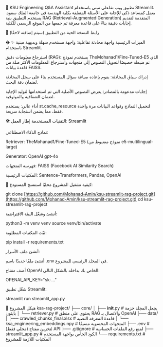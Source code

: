 🤖 KSU Engineering Q&A Assistant
تطبيق ويب تفاعلي مبني باستخدام Streamlit، يعمل كمساعد ذكي للإجابة على الأسئلة المتعلقة بكلية الهندسة في جامعة الملك سعود. يستخدم التطبيق بنية RAG (Retrieval-Augmented Generation) المتقدمة لتقديم إجابات دقيقة بناءً على قاعدة معرفة تم جمعها من الموقع الرسمي للكلية.

🔗 رابط النسخة الحية من التطبيق (سيتم إضافته لاحقًا)

�
✨ الميزات الرئيسية
واجهة محادثة تفاعلية: واجهة مستخدم سهلة وبديهية مبنية باستخدام Streamlit.

استرجاع معلومات دقيق (RAG): يستخدم نموذج TheMohanad1/Fine-Tuned-E5 الذي تم ضبطه خصيصًا لتحويل النصوص إلى متجهات واسترجاع المعلومات الأكثر صلة من قاعدة بيانات FAISS.

إدراك سياق المحادثة: يقوم بإعادة صياغة سؤال المستخدم بناءً على سجل المحادثة لضمان دقة البحث.

إجابات مدعومة بالمصادر: يعرض النصوص الأصلية التي تم استخدامها لتوليد الإجابة لضمان الشفافية والموثوقية.

أداء عالي: يستخدم st.cache_resource لتحميل النماذج وقواعد البيانات مرة واحدة فقط، مما يضمن استجابة سريعة.

🛠️ التقنيات المستخدمة
إطار العمل: Streamlit

نماذج الذكاء الاصطناعي:

Retriever: TheMohanad1/Fine-Tuned-E5 (نموذج مضبوط من e5-multilingual-large)

Generator: OpenAI gpt-4o

فهرسة المتجهات: FAISS (Facebook AI Similarity Search)

المكتبات الرئيسية: Sentence-Transformers, Pandas, OpenAI

🚀 كيفية تشغيل المشروع محليًا
استنسخ المستودع:

git clone [https://github.com/Mohanad-Amin/ksu-streamlit-rag-project.git](https://github.com/Mohanad-Amin/ksu-streamlit-rag-project.git)
cd ksu-streamlit-rag-project

أنشئ وشغّل البيئة الافتراضية:

python3 -m venv venv
source venv/bin/activate

ثبّت المكتبات المطلوبة:

pip install -r requirements.txt

أنشئ ملف الأسرار:

أنشئ ملفًا جديدًا باسم .env في المجلد الرئيسي للمشروع.

أضف مفتاح OpenAI الخاص بك بداخله بالشكل التالي:

OPENAI_API_KEY="sk-..."

شغّل تطبيق Streamlit:

streamlit run streamlit_app.py

📂 هيكل المشروع
ksa-rag-project/
├── core/
│   ├── __init__.py      # يجعل المجلد حزمة بايثون
│   └── retriever.py     # يحتوي على منطق RAG والاتصال بـ OpenAI
├── data/
│   ├── crawled_chunks_final.xlsx  # قاعدة المعرفة النصية
│   └── ksa_engineering_embeddings.npy # المتجهات المحسوبة مسبقًا
├── .env                 # (محلي فقط) لتخزين مفتاح API
├── .gitignore           # لمنع رفع الملفات الحساسة
├── streamlit_app.py     # الكود الخاص بواجهة المستخدم
└── requirements.txt     # المكتبات اللازمة للمشروع
